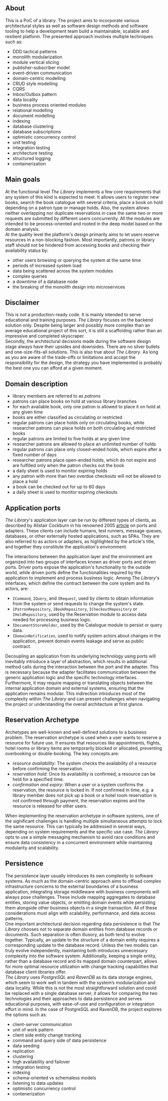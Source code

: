 ## About

This is a PoC of a library. The project aims to incorporate various architectural styles as well as software design methods and software tooling to help a development team build a maintainable, scalable and resilient platform. The presented approach involves multiple techniques such as:
- DDD tactical patterns
- monolith modularization
- module vertical slicing
- publisher-subscriber model
- event-driven communication
- domain-centric modelling
- CRUD style modelling
- CQRS
- Inbox/Outbox pattern
- data locality 
- business process oriented modules
- relational modelling
- document modelling
- indexing
- database clustering
- database subscriptions
- optimistic concurrency control
- unit testing
- integration testing
- architecture testing
- structured logging
- containerization

## Main goals

At the functional level *The Library* implements a few core requirements that any system of this kind is expected to meet. It allows users to register new books, search the book catalogue with several criteria, place a book on hold depending on a patron type or manage holds. Also, the system allows neither overlapping nor duplicate reservations in case the same two or more requests are submitted by different users concurrently. All the modules are intended to be process-oriented and rooted in the deep model based on the domain analysis.<br/> At the quality level the platform's design primarily aims to let users reserve resources in a non-blocking fashion. Most importantly, patrons or library staff should not be hindered from accessing books and checking their availability status by:
- other users browsing or querying the system at the same time
- periods of increased system load
- data being scattered across the system modules
- complex queries
- a downtime of a database node
- the breaking of the monolith design into microservices

## Disclaimer

This is not a production-ready code. It is mainly intended to serve educational and training purposes. *The Library* focuses on the backend solution only. Despite being larger and possibly more complex than an average educational project of this sort, it is still a scaffolding rather than an impressive and completed skyscraper. <br/> Secondly, the architectural decisions made during the software design stage always have their upsides and downsides. There are no silver bullets and one-size-fits-all solutions. This is also true about *The Library*. As long as you are aware of the trade-offs or limitations and accept the responsibility for the design, the strategy you have implemented is probably the best one you can afford at a given moment.

## Domain description

- library members are referred to as *patrons*
- patrons can place books on hold at various library branches
- for each available book, only one patron is allowed to place it on hold at any given time
- books are either classified as circulating or restricted
- regular patrons can place holds only on circulating books, while researcher patrons can place holds on both circulating and restricted books
- regular patrons are limited to five holds at any given time
- researcher patrons are allowed to place an unlimited number of holds
- regular patrons can place only closed-ended holds, which expire after a fixed number of days
- researcher patrons place open-ended holds, which do not expire and are fulfilled only when the patron checks out the book
- a daily sheet is used to monitor expiring holds
- any patron with more than two overdue checkouts will not be allowed to place a hold
- a book can be checked out for up to 60 days
- a daily sheet is used to monitor expiring checkouts

## Application ports

*The Library*'s application layer can be run by different types of clients, as described by Alistair Cockburn in his renowned 2005 [article](https://web.archive.org/web/20180822100852/http://alistair.cockburn.us/Hexagonal+architecture) on ports and adapters. These clients can include humans, test runners, message queues, databases, or other externally hosted applications, such as SPAs. They are also referred to as actors or adapters, as highlighted by the article's title, and together they constitute the application's environment.

The interactions between the application layer and the environment are organized into two groups of interfaces known as driver ports and driven ports. Driver ports expose the application's functionality to the outside world, while driven ports define the functionalities required by the application to implement and process business logic. Among *The Library*'s interfaces, which define the contract between the core system and its actors, are:

- `ICommand`, `IQuery`, and `IRequest`, used by clients to obtain information from the system or send requests to change the system's state.
- `IPatronRepository`, `IBookRepository`, `ICheckoutRepository` or `IHoldRepository`, used by the Reservation module to access data needed for processing business logic.
- `IDocumentStoreHolder`, used by the Catalogue module to persist or query data.
- `IDomainNotification`, used to notify system actors about changes in the application, prevent domain events leakage and serve as public contract.

Decoupling an application from its underlying technology using ports will inevitably introduce a layer of abstraction, which results in additional method calls during the interaction between the port and the adapter. This is necessary because the adapter facilitates communication between the generic application logic and the specific technology interfaces. Furthermore, it may require mapping or translating objects between the internal application domain and external systems, ensuring that the application remains modular. This indirection introduces most of the complexity within *The Library* and can present challenges when navigating the project or understanding the overall architecture at first glance.    

## Reservation Archetype

Archetypes are well-known and well-defined solutions to a business problem. The reservation archetype is used when a user wants to reserve a resource for future use. It ensures that resources like appointments, flights, hotel rooms or library items are temporarily blocked or allocated, preventing overbooking or double-booking. The key concepts are:
- *resource availability*: The system checks the availability of a resource before confirming the reservation.
- *reservation hold*: Once its availability is confirmed, a resource can be held for a specified time.
- *confirmation and expiry*: When a user or a system confirms the reservation, the resource is locked in. If not confirmed in time, e.g. a library member does not pick up a book or a hotel room reservation is not confirmed through payment, the reservation expires and the resource is released for other users.

When implementing the reservation archetype in software systems, one of the significant challenges is handling multiple simultaneous attempts to lock the same resource. This can typically be addressed in several ways, depending on system requirements and the specific use case. *The Library* opts to use a simple messaging mechanism to avoid race conditions and ensure data consistency in a concurrent environment while maintaining modularity and scalability.

## Persistence

The persistence layer usually introduces its own complexity to software systems. As much as the domain-centric approach aims to offload complex infrastructure concerns to the external boundaries of a business application, integrating storage middleware with business components will always pose challenges. These include mapping aggregates to database entities, storing value objects, or emitting domain events while persisting them alongside other business objects in a single transaction. All of these considerations must align with scalability, performance, and data access patterns.<br/> 
One important architectural decision regarding data persistence is that *The Library* chooses not to separate domain entities from database records or documents. Such separation is often illusory, as both tend to evolve together. Typically, an update to the structure of a domain entity requires a corresponding update to the database record. Unless the two models can truly evolve independently, maintaining both introduces unnecessary complexity into the software system. Additionally, keeping a single entity, rather than a database record and its mapped domain counterpart, allows for more optimal resource utilization with change tracking capabilities that database client libraries offer. 
<br/>
*The Library* uses *PostgreSQL* and *RavenDB* as its data storage engines, which seem to work well in tandem with the system’s modularization and data locality. While this is not the most straightforward solution and could be replaced with a single database server, it allows for comparing the two technologies and their approaches to data persistence and serves educational purposes, with ease-of-use and configuration or integration effort in mind. In the case of PostgreSQL and RavenDB, the project explores the options such as:

- client-server communication
- unit of work pattern
- client side entity change tracking
- command and query side of data persistence
- data seeding
- replication
- clustering
- high availability and failover 
- integration testing
- indexing
- schema-oriented vs schemaless models
- listening to data updates
- optimistic concurrency control
- contenerization